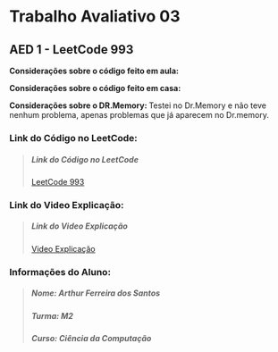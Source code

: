 <h1>Trabalho Avaliativo 03</h1>
<h2>AED 1 - LeetCode 993</h2>

<strong>Considerações sobre o código feito em aula: </strong>

<strong>Considerações sobre o código feito em casa: </strong>

<strong>Considerações sobre o DR.Memory: </strong>Testei no Dr.Memory e não teve nenhum problema, apenas problemas que já aparecem no Dr.memory. 

<h3>Link do Código no LeetCode: </h3>
<blockquote><h5>Link do Código no LeetCode</h4>
<a href="https://leetcode.com/problems/cousins-in-binary-tree/">LeetCode 993</a></blockquote> 

<h3>Link do Video Explicação: </h3>
<blockquote><h5>Link do Video Explicação</h4>
<a href="https://drive.google.com/file/d/1weeMtvuisdeC0Wp4imtgwx54xa9B79k2/view?usp=sharing">Video Explicação</a></blockquote> 

<h3>Informações do Aluno: </h3>
<blockquote><h5>Nome: Arthur Ferreira dos Santos</h4>
<h5>Turma: M2</h4>
<h5>Curso: Ciência da Computação</h4></blockquote>
